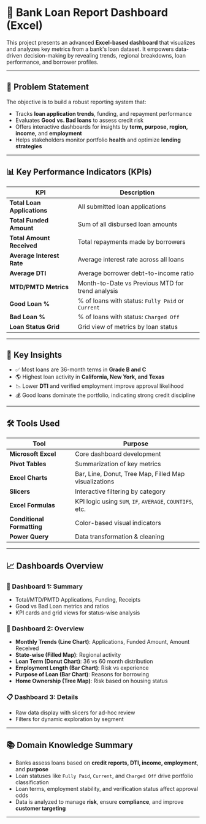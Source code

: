 # 🏦 Bank Loan Report Dashboard (Excel)

This project presents an advanced **Excel-based dashboard** that visualizes and analyzes key metrics from a bank's loan dataset. It empowers data-driven decision-making by revealing trends, regional breakdowns, loan performance, and borrower profiles.

---

## 📘 Problem Statement

The objective is to build a robust reporting system that:
- Tracks **loan application trends**, funding, and repayment performance
- Evaluates **Good vs. Bad loans** to assess credit risk
- Offers interactive dashboards for insights by **term, purpose, region, income,** and **employment**
- Helps stakeholders monitor portfolio **health** and optimize **lending strategies**

---

## 📊 Key Performance Indicators (KPIs)

| KPI                           | Description                                                          |
|-------------------------------|----------------------------------------------------------------------|
| **Total Loan Applications**   | All submitted loan applications                                      |
| **Total Funded Amount**       | Sum of all disbursed loan amounts                                   |
| **Total Amount Received**     | Total repayments made by borrowers                                  |
| **Average Interest Rate**     | Average interest rate across all loans                              |
| **Average DTI**               | Average borrower debt-to-income ratio                               |
| **MTD/PMTD Metrics**          | Month-to-Date vs Previous MTD for trend analysis                    |
| **Good Loan %**               | % of loans with status: `Fully Paid` or `Current`                   |
| **Bad Loan %**                | % of loans with status: `Charged Off`                               |
| **Loan Status Grid**          | Grid view of metrics by loan status                                 |

---

## 🧠 Key Insights

- ✅ Most loans are 36-month terms in **Grade B and C**
- 🌎 Highest loan activity in **California, New York, and Texas**
- 📉 Lower **DTI** and verified employment improve approval likelihood
- 💰 Good loans dominate the portfolio, indicating strong credit discipline

---

## 🛠️ Tools Used

| Tool                      | Purpose                                                              |
|---------------------------|----------------------------------------------------------------------|
| **Microsoft Excel**       | Core dashboard development                                           |
| **Pivot Tables**          | Summarization of key metrics                                         |
| **Excel Charts**          | Bar, Line, Donut, Tree Map, Filled Map visualizations                |
| **Slicers**               | Interactive filtering by category                                    |
| **Excel Formulas**        | KPI logic using `SUM`, `IF`, `AVERAGE`, `COUNTIFS`, etc.             |
| **Conditional Formatting**| Color-based visual indicators                                        |
| **Power Query**           | Data transformation & cleaning                                       |

---

## 📈 Dashboards Overview

### 📌 Dashboard 1: Summary
- Total/MTD/PMTD Applications, Funding, Receipts
- Good vs Bad Loan metrics and ratios
- KPI cards and grid views for status-wise analysis

### 📍 Dashboard 2: Overview
- **Monthly Trends (Line Chart)**: Applications, Funded Amount, Amount Received
- **State-wise (Filled Map)**: Regional activity
- **Loan Term (Donut Chart)**: 36 vs 60 month distribution
- **Employment Length (Bar Chart)**: Risk vs experience
- **Purpose of Loan (Bar Chart)**: Reasons for borrowing
- **Home Ownership (Tree Map)**: Risk based on housing status

### 📋 Dashboard 3: Details
- Raw data display with slicers for ad-hoc review
- Filters for dynamic exploration by segment

---

## 📚 Domain Knowledge Summary

- Banks assess loans based on **credit reports, DTI, income, employment**, and **purpose**
- Loan statuses like `Fully Paid`, `Current`, and `Charged Off` drive portfolio classification
- Loan terms, employment stability, and verification status affect approval odds
- Data is analyzed to manage **risk**, ensure **compliance**, and improve **customer targeting**

---




